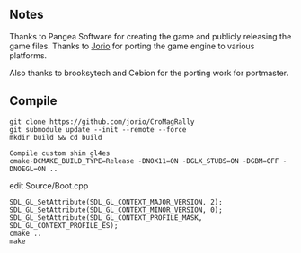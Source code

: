 ## Notes
Thanks to Pangea Software for creating the game and publicly releasing the game files. 
Thanks to [Jorio](https://github.com/jorio/CroMagRally) for porting the game engine to various platforms. 
 
Also thanks to brooksytech and Cebion for the porting work for portmaster.


## Compile

```shell
git clone https://github.com/jorio/CroMagRally
git submodule update --init --remote --force
mkdir build && cd build

Compile custom shim gl4es 
cmake-DCMAKE_BUILD_TYPE=Release -DNOX11=ON -DGLX_STUBS=ON -DGBM=OFF -DNOEGL=ON ..

```
edit Source/Boot.cpp
```
SDL_GL_SetAttribute(SDL_GL_CONTEXT_MAJOR_VERSION, 2);
SDL_GL_SetAttribute(SDL_GL_CONTEXT_MINOR_VERSION, 0);
SDL_GL_SetAttribute(SDL_GL_CONTEXT_PROFILE_MASK, SDL_GL_CONTEXT_PROFILE_ES);
cmake ..	
make
```
